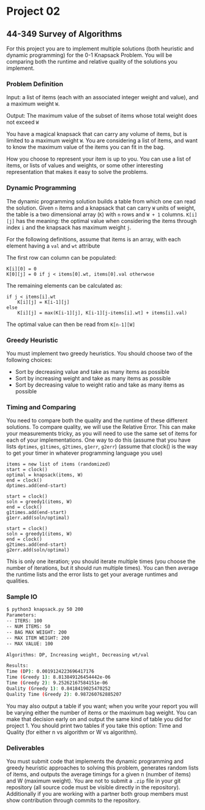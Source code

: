 # Project 02

## 44-349 Survey of Algorithms

For this project you are to implement multiple solutions (both heuristic and dynamic programming) for the 0-1 Knapsack Problem.
You will be comparing both the runtime and relative quality of the solutions you implement.

### Problem Definition

Input: a list of items (each with an associated integer weight and value), and a maximum weight `W`.

Output: The maximum value of the subset of items whose total weight does not exceed `W`

You have a magical knapsack that can carry any volume of items, but is limited to a maximum weight `W`.  You are considering a list of items, and want to know the maximum value of the items you can fit in the bag.

How you choose to represent your item is up to you.  You can use a list of items, or lists of values and weights, or some other interesting representation that makes it easy to solve the problems.

### Dynamic Programming

The dynamic programming solution builds a table from which one can read the solution.  Given `n` items and a knapsack that can carry `W` units of weight, the table is a two dimensional array (`K`) with `n` rows and `W + 1` columns.
`K[i][j]` has the meaning: the optimal value when considering the items through index `i` and the knapsack has maximum weight `j`.

For the following definitions, assume that items is an array, with each element having a `val` and `wt` attribute

The first row can column can be populated:

```
K[i][0] = 0
K[0][j] = 0 if j < items[0].wt, items[0].val otherwose
```

The remaining elements can be calculated as:

```
if j < items[i].wt
    K[i][j] = K[i-1][j]
else
    K[i][j] = max(K[i-1][j], K[i-1][j-items[i].wt] + items[i].val)
```

The optimal value can then be read from `K[n-1][W]`

### Greedy Heuristic

You must implement two greedy heuristics.  You should choose two of the following choices:

* Sort by decreasing value and take as many items as possible
* Sort by increasing weight and take as many items as possible
* Sort by decreasing value to weight ratio and take as many items as possible

### Timing and Comparing

You need to compare both the quality and the runtime of these different solutions.  To compare quality, we will use the Relative Error.  This can make your measurements tricky, as you will need to use the same set of items for each of your implementations.  One way to do this (assume that you have lists `dptimes`, `g1times`, `g2times`, `g1err`, `g2err`) (assume that clock() is the way to get your timer in whatever programming language you use)

```
items = new list of items (randomized)
start = clock()
optimal = knapsack(items, W)
end = clock()
dptimes.add(end-start)

start = clock()
soln = greedy1(items, W)
end = clock()
g1times.add(end-start)
g1err.add(soln/optimal)

start = clock()
soln = greedy1(items, W)
end = clock()
g2times.add(end-start)
g2err.add(soln/optimal)
```

This is only one iteration; you should iterate multiple times (you choose the number of iterations, but it should run multiple times).  You can then average the runtime lists and the error lists to get your average runtimes and qualities.

### Sample IO
```bash
$ python3 knapsack.py 50 200
Parameters:
-- ITERS: 100
-- NUM ITEMS: 50
-- BAG MAX WEIGHT: 200
-- MAX ITEM WEIGHT: 200
-- MAX VALUE: 100

Algorithms: DP, Increasing weight, Decreasing wt/val

Results:
Time (DP): 0.0019124223696417176
Time (Greedy 1): 8.813849126454442e-06
Time (Greedy 2): 9.25262167584151e-06
Quality (Greedy 1): 0.8418419025470252
Quality Time (Greedy 2): 0.987260762885207
```

You may also output a table if you want; when you write your report you will be varying either the number of items or the maximum bag weight.  You can make that decision early on and output the same kind of table you did for project 1.  You should print two tables if you take this option: Time and Quality (for either n vs algorithm or W vs algorithm).

### Deliverables

You must submit code that implements the dynamic programming and greedy heuristic approaches to solving this problem, generates random lists of items, and outputs the average timings for a given n (number of items) and W (maximum weight).  You are not to submit a `.zip` file in your git repository (all source code must be visible directly in the repository).  Additionally if you are working with a partner both group members must show contribution through commits to the repository.